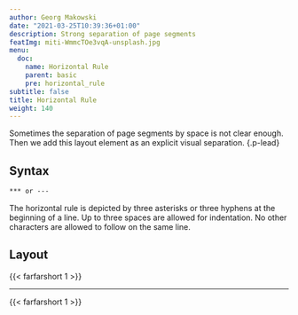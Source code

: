 ```yaml
---
author: Georg Makowski
date: "2021-03-25T10:39:36+01:00"
description: Strong separation of page segments
featImg: miti-WmmcTOe3vqA-unsplash.jpg
menu:
  doc:
    name: Horizontal Rule
    parent: basic
    pre: horizontal_rule
subtitle: false
title: Horizontal Rule
weight: 140
---
```


Sometimes the separation of page segments by space is not clear enough. Then we add this layout element as an explicit visual separation.
{.p-lead} <!--more-->

## Syntax

```md {.left}
*** or ---
```

The horizontal rule is depicted by three asterisks or three hyphens at the beginning of a line. Up to three spaces are allowed for indentation. No other characters are allowed to follow on the same line.

## Layout

{{< farfarshort 1 >}}  

***

{{< farfarshort 1 >}}
